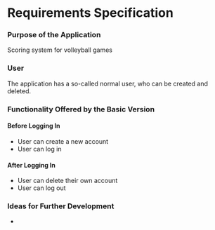 # Requirements Specification

### Purpose of the Application
Scoring system for volleyball games

### User
The application has a so-called normal user, who can be created and deleted.

### Functionality Offered by the Basic Version

#### Before Logging In
- User can create a new account
- User can log in

#### After Logging In
- User can delete their own account
- User can log out

### Ideas for Further Development
- 